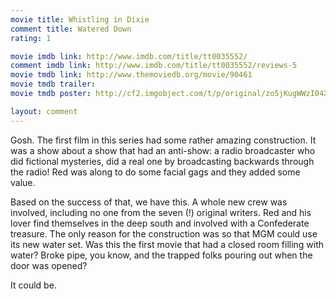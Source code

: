 ```yaml
---
movie title: Whistling in Dixie
comment title: Watered Down
rating: 1

movie imdb link: http://www.imdb.com/title/tt0035552/
comment imdb link: http://www.imdb.com/title/tt0035552/reviews-5
movie tmdb link: http://www.themoviedb.org/movie/90461
movie tmdb trailer: 
movie tmdb poster: http://cf2.imgobject.com/t/p/original/zo5jKugWWzI04XoCoiS7KTsQUAH.jpg

layout: comment
---
```


Gosh. The first film in this series had some rather amazing construction. It was a show about a show that had an anti-show: a radio broadcaster who did fictional mysteries, did a real one by broadcasting backwards through the radio! Red was along to do some facial gags and they added some value.

Based on the success of that, we have this. A whole new crew was involved, including no one from the seven (!) original writers. Red and his lover find themselves in the deep south and involved with a Confederate treasure. The only reason for the construction was so that MGM could use its new water set. Was this the first movie that had a closed room filling with water? Broke pipe, you know, and the trapped folks pouring out when the door was opened?

It could be.